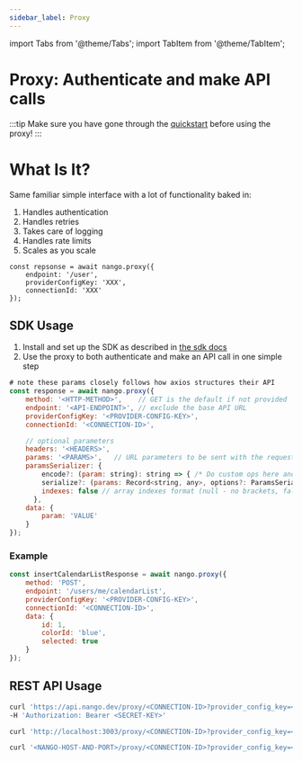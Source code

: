 ```yaml
---
sidebar_label: Proxy
---
```


import Tabs from '@theme/Tabs';
import TabItem from '@theme/TabItem';

# Proxy: Authenticate and make API calls

:::tip
Make sure you have gone through the [quickstart](/quickstart) before using the proxy!
:::

# What Is It?
Same familiar simple interface with a lot of functionality baked in:
1. Handles authentication
2. Handles retries
3. Takes care of logging
4. Handles rate limits
5. Scales as you scale

```
const repsonse = await nango.proxy({
    endpoint: '/user',
    providerConfigKey: 'XXX',
    connectionId: 'XXX'
});
```

## SDK Usage

1. Install and set up the SDK as described in [the sdk docs](/reference/node-sdk)
2. Use the proxy to both authenticate and make an API call in one simple step
```js
# note these params closely follows how axios structures their API
const response = await nango.proxy({
    method: '<HTTP-METHOD>',    // GET is the default if not provided
    endpoint: '<API-ENDPOINT>', // exclude the base API URL
    providerConfigKey: '<PROVIDER-CONFIG-KEY>',
    connectionId: '<CONNECTION-ID>',

    // optional parameters
    headers: '<HEADERS>',
    params: '<PARAMS>',   // URL parameters to be sent with the request. Must be a plain object or a URLSearchParams object
    paramsSerializer: {
        encode?: (param: string): string => { /* Do custom ops here and return transformed string */ }, // custom encoder function; sends Key/Values in an iterative fashion
        serialize?: (params: Record<string, any>, options?: ParamsSerializerOptions ), // mimic pre 1.x behavior and send entire params object to a custom serializer func. Allows consumer to control how params are serialized.
        indexes: false // array indexes format (null - no brackets, false (default) - empty brackets, true - brackets with indexes)
      },
    data: {
        param: 'VALUE'
    }
});
```

### Example
```js
const insertCalendarListResponse = await nango.proxy({
    method: 'POST',
    endpoint: '/users/me/calendarList',
    providerConfigKey: '<PROVIDER-CONFIG-KEY>',
    connectionId: '<CONNECTION-ID>',
    data: {
        id: 1,
        colorId: 'blue',
        selected: true
    }
});
```

## REST API Usage

<Tabs groupId="deployment" queryString>
  <TabItem value="cloud" label="Nango Cloud">

```bash
curl 'https://api.nango.dev/proxy/<CONNECTION-ID>?provider_config_key=<CONFIG-KEY>&endpoint=<API-ENDPOINT>'\
-H 'Authorization: Bearer <SECRET-KEY>'
```

  </TabItem>
  <TabItem value="localhost" label="Localhost">

```bash
curl 'http://localhost:3003/proxy/<CONNECTION-ID>?provider_config_key=<CONFIG-KEY>&endpoint=<API-ENDPOINT>'
```

  </TabItem>
  <TabItem value="self-hosted" label="Self-hosted">

```bash
curl '<NANGO-HOST-AND-PORT>/proxy/<CONNECTION-ID>?provider_config_key=<CONFIG-KEY>&endpoint=<API-ENDPOINT>'
```

  </TabItem>
</Tabs>
